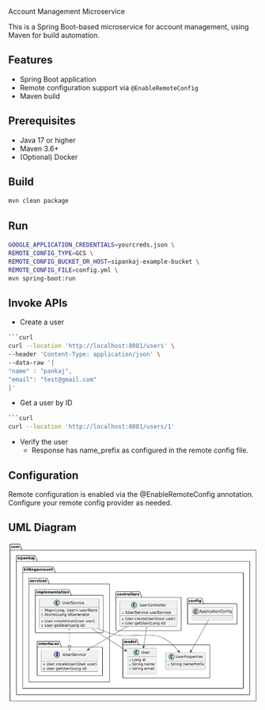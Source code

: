 Account Management Microservice

This is a Spring Boot-based microservice for account management, using Maven for build automation.

## Features

- Spring Boot application
- Remote configuration support via `@EnableRemoteConfig`
- Maven build

## Prerequisites

- Java 17 or higher
- Maven 3.6+
- (Optional) Docker

## Build

```sh
mvn clean package
```
## Run
```sh
GOOGLE_APPLICATION_CREDENTIALS=yourcreds.json \
REMOTE_CONFIG_TYPE=GCS \
REMOTE_CONFIG_BUCKET_OR_HOST=sipankaj-example-bucket \
REMOTE_CONFIG_FILE=config.yml \
mvn spring-boot:run
```
## Invoke APIs
- Create a user
```sh
```curl
curl --location 'http://localhost:8081/users' \
--header 'Content-Type: application/json' \
--data-raw '{
"name" : "pankaj",
"email": "test@gmail.com"
}'
```
- Get a user by ID
```sh
```curl
curl --location 'http://localhost:8081/users/1'
```
- Verify the user
  - Response has name_prefix as configured in the remote config file.

## Configuration
Remote configuration is enabled via the @EnableRemoteConfig annotation. Configure your remote config provider as needed.  

## UML Diagram
![UML Diagram](/docs/uml.png)
